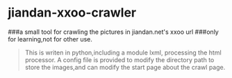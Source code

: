 jiandan-xxoo-crawler
====================

###a small tool for crawling the pictures in jiandan.net's xxoo url
###only for learning,not for other use.


> This is writen in python,including a module lxml, processing the html processor.
> A config file is provided to modify the directory path to store the images,and can modify the start page about the crawl page.
